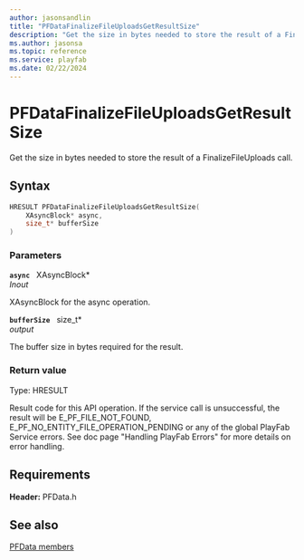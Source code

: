 ```yaml
---
author: jasonsandlin
title: "PFDataFinalizeFileUploadsGetResultSize"
description: "Get the size in bytes needed to store the result of a FinalizeFileUploads call."
ms.author: jasonsa
ms.topic: reference
ms.service: playfab
ms.date: 02/22/2024
---
```


# PFDataFinalizeFileUploadsGetResultSize  

Get the size in bytes needed to store the result of a FinalizeFileUploads call.  

## Syntax  
  
```cpp
HRESULT PFDataFinalizeFileUploadsGetResultSize(  
    XAsyncBlock* async,  
    size_t* bufferSize  
)  
```  
  
### Parameters  
  
**`async`** &nbsp; XAsyncBlock*  
*_Inout_*  
  
XAsyncBlock for the async operation.  
  
**`bufferSize`** &nbsp; size_t*  
*output*  
  
The buffer size in bytes required for the result.  
  
  
### Return value
Type: HRESULT
  
Result code for this API operation. If the service call is unsuccessful, the result will be E_PF_FILE_NOT_FOUND, E_PF_NO_ENTITY_FILE_OPERATION_PENDING or any of the global PlayFab Service errors. See doc page "Handling PlayFab Errors" for more details on error handling.
  
  
## Requirements  
  
**Header:** PFData.h
  
## See also  
[PFData members](../pfdata_members.md)  

  
  

